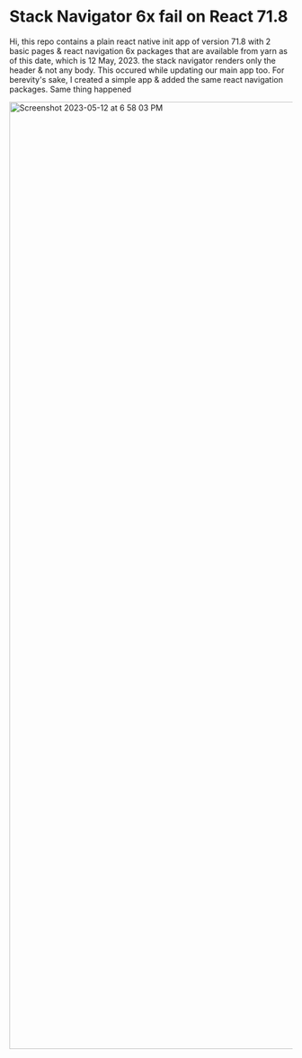 # Stack Navigator 6x fail on React 71.8

Hi, 
this repo contains a plain react native init app of version 71.8 with 2 basic pages & react navigation 6x packages that are available from yarn as of this date, which is 12 May, 2023. the stack navigator renders only the header & not any body. This occured while updating our main app too. For berevity's sake, I created a simple app & added the same react navigation packages. Same thing happened

<img width="1686" alt="Screenshot 2023-05-12 at 6 58 03 PM" src="https://github.com/kaiyes/stackNavigatorFail71/assets/5293742/0eb7adde-cca3-47f8-8b2f-c4a0b87434db">

